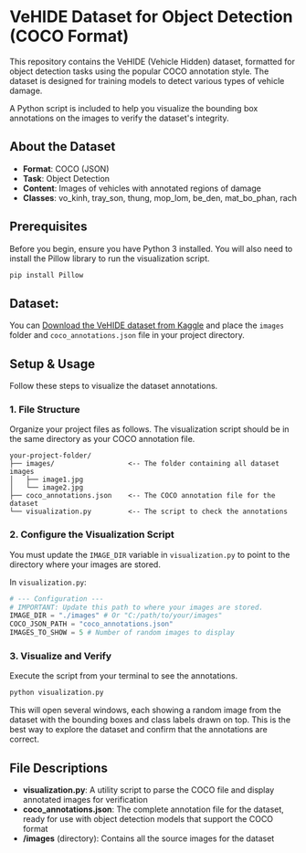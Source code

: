 # VeHIDE Dataset for Object Detection (COCO Format)

This repository contains the VeHIDE (Vehicle Hidden) dataset, formatted for object detection tasks using the popular COCO annotation style. The dataset is designed for training models to detect various types of vehicle damage.

A Python script is included to help you visualize the bounding box annotations on the images to verify the dataset's integrity.

## About the Dataset

- **Format**: COCO (JSON)
- **Task**: Object Detection
- **Content**: Images of vehicles with annotated regions of damage
- **Classes**: vo_kinh, tray_son, thung, mop_lom, be_den, mat_bo_phan, rach

## Prerequisites

Before you begin, ensure you have Python 3 installed. You will also need to install the Pillow library to run the visualization script.

```bash
pip install Pillow
```
## Dataset: 
You can [Download the VeHIDE dataset from Kaggle](https://www.kaggle.com/datasets/hendrichscullen/vehide-dataset-automatic-vehicle-damage-detection/data) and place the `images` folder and `coco_annotations.json` file in your project directory.

## Setup & Usage

Follow these steps to visualize the dataset annotations.



### 1. File Structure

Organize your project files as follows. The visualization script should be in the same directory as your COCO annotation file.

```
your-project-folder/
├── images/                  <-- The folder containing all dataset images
│   ├── image1.jpg
│   └── image2.jpg
├── coco_annotations.json    <-- The COCO annotation file for the dataset
└── visualization.py         <-- The script to check the annotations
```

### 2. Configure the Visualization Script

You must update the `IMAGE_DIR` variable in `visualization.py` to point to the directory where your images are stored.

In `visualization.py`:

```python
# --- Configuration ---
# IMPORTANT: Update this path to where your images are stored.
IMAGE_DIR = "./images" # Or "C:/path/to/your/images"
COCO_JSON_PATH = "coco_annotations.json"
IMAGES_TO_SHOW = 5 # Number of random images to display
```

### 3. Visualize and Verify

Execute the script from your terminal to see the annotations.

```bash
python visualization.py
```

This will open several windows, each showing a random image from the dataset with the bounding boxes and class labels drawn on top. This is the best way to explore the dataset and confirm that the annotations are correct.

## File Descriptions

- **visualization.py**: A utility script to parse the COCO file and display annotated images for verification
- **coco_annotations.json**: The complete annotation file for the dataset, ready for use with object detection models that support the COCO format
- **/images** (directory): Contains all the source images for the dataset
